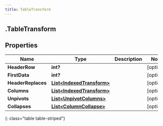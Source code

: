 ```yaml
---
title: TableTransform
---
```

## .TableTransform

## Properties

|Name | Type | Description | Notes|
|------------ | ------------- | ------------- | -------------|
| **HeaderRow** | **int?** |  | [optional] |
| **FirstData** | **int?** |  | [optional] |
| **HeaderReplaces** | [**List&lt;IndexedTransform&gt;**](IndexedTransform.html) |  | [optional] |
| **Columns** | [**List&lt;IndexedTransform&gt;**](IndexedTransform.html) |  | [optional] |
| **Unpivots** | [**List&lt;UnpivotColumns&gt;**](UnpivotColumns.html) |  | [optional] |
| **Collapses** | [**List&lt;ColumnCollapse&gt;**](ColumnCollapse.html) |  | [optional] |
{: class="table table-striped"}


